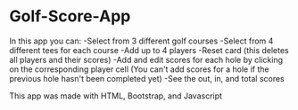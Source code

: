 # Golf-Score-App
In this app you can:
-Select from 3 different golf courses
-Select from 4 different tees for each course
-Add up to 4 players
-Reset card (this deletes all players and their scores)
-Add and edit scores for each hole by clicking on the corresponding player cell (You can't add scores for a hole if the previous hole hasn't been completed yet)
-See the out, in, and total scores

This app was made with HTML, Bootstrap, and Javascript